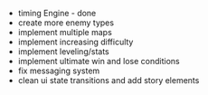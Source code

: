 * timing Engine - done
* create more enemy types
* implement multiple maps
* implement increasing difficulty
* implement leveling/stats
* implement ultimate win and lose conditions
* fix messaging system
* clean ui state transitions and add story elements
